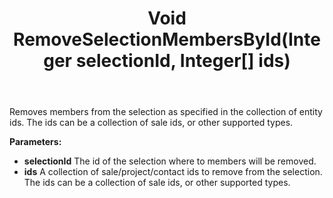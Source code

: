 ﻿---
uid: crmscript_ref_NSSelectionAgent_RemoveSelectionMembersById
title: Void RemoveSelectionMembersById(Integer selectionId, Integer[] ids)
intellisense: NSSelectionAgent.RemoveSelectionMembersById
keywords: NSSelectionAgent, RemoveSelectionMembersById
so.topic: reference
---

Removes members from the selection as specified in the collection of entity ids. The ids can be a collection of sale ids, or other supported types.

**Parameters:**
 - **selectionId** The id of the selection where to members will be removed.
 - **ids** A collection of sale/project/contact ids to remove from the selection. The ids can be a collection of sale ids, or other supported types.

